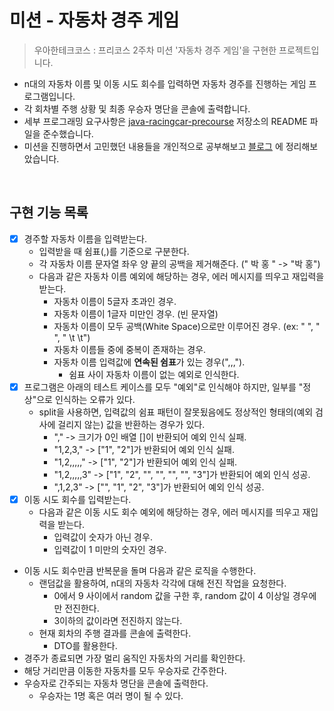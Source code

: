 # 미션 - 자동차 경주 게임

> 우아한테크코스 : 프리코스 2주차 미션 '자동차 경주 게임'을 구현한 프로젝트입니다.

* n대의 자동차 이름 및 이동 시도 회수를 입력하면 자동차 경주를 진행하는 게임 프로그램입니다.
* 각 회차별 주행 상황 및 최종 우승자 명단을 콘솔에 출력합니다.
* 세부 프로그래밍 요구사항은 [java-racingcar-precourse](https://github.com/woowacourse/java-racingcar-precourse) 저장소의 README 파일을 준수했습니다.
* 미션을 진행하면서 고민했던 내용들을 개인적으로 공부해보고 [블로그](https://xlffm3.github.io/java/etc/Woowacourse_precourse_racing/) 에 정리해보았습니다.

<br>

## 구현 기능 목록

* [x] 경주할 자동차 이름을 입력받는다.
    * 입력받을 때 쉼표(,)를 기준으로 구분한다.
    * 각 자동차 이름 문자열 좌우 양 끝의 공백을 제거해준다. (" 박 홍 " -> "박 홍")
    * 다음과 같은 자동차 이름 예외에 해당하는 경우, 에러 메시지를 띄우고 재입력을 받는다.
        * 자동차 이름이 5글자 초과인 경우.
        * 자동차 이름이 1글자 미만인 경우. (빈 문자열)
        * 자동차 이름이 모두 공백(White Space)으로만 이루어진 경우. (ex: " ", "  ", " \t \t")
        * 자동차 이름들 중에 중복이 존재하는 경우.
        * 자동차 이름 입력값에 **연속된 쉼표**가 있는 경우(",,,").
            * 쉼표 사이 자동차 이름이 없는 예외로 인식한다.
* [x] 프로그램은 아래의 테스트 케이스를 모두 "예외"로 인식해야 하지만, 일부를 "정상"으로 인식하는 오류가 있다.
    * split을 사용하면, 입력값의 쉼표 패턴이 잘못됬음에도 정상적인 형태의(예외 검사에 걸리지 않는) 값을 반환하는 경우가 있다.
        * "," -> 크기가 0인 배열 []이 반환되어 예외 인식 실패.
        * "1,2,3," -> ["1", "2"]가 반환되어 예외 인식 실패.
        * "1,2,,,,," -> ["1", "2"]가 반환되어 예외 인식 실패.
        * "1,2,,,,,3" -> ["1", "2", "", "", "", "", "3"]가 반환되어 예외 인식 성공.
        * ",1,2,3" -> ["", "1", "2", "3"]가 반환되어 예외 인식 성공.
* [x] 이동 시도 회수를 입력받는다.
    * 다음과 같은 이동 시도 회수 예외에 해당하는 경우, 에러 메시지를 띄우고 재입력을 받는다.
        * 입력값이 숫자가 아닌 경우.
        * 입력값이 1 미만의 숫자인 경우.
* 이동 시도 회수만큼 반복문을 돌며 다음과 같은 로직을 수행한다.
    * 랜덤값을 활용하여, n대의 자동차 각각에 대해 전진 작업을 요청한다.
        * 0에서 9 사이에서 random 값을 구한 후, random 값이 4 이상일 경우에만 전진한다.
        * 3이하의 값이라면 전진하지 않는다.
    * 현재 회차의 주행 결과를 콘솔에 출력한다.
        * DTO를 활용한다.
* 경주가 종료되면 가장 멀리 움직인 자동차의 거리를 확인한다.
* 해당 거리만큼 이동한 자동차를 모두 우승자로 간주한다.
* 우승자로 간주되는 자동차 명단을 콘솔에 출력한다.
    * 우승자는 1명 혹은 여러 명이 될 수 있다.

<br>
